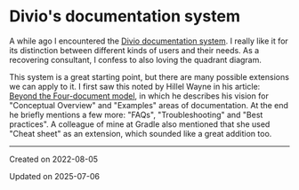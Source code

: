 # Divio's documentation system

A while ago I encountered the [Divio documentation system](https://documentation.divio.com/). I really like it for its distinction between different kinds of users and their needs. As a recovering consultant, I confess to also loving the quadrant diagram.

This system is a great starting point, but there are many possible extensions we can apply to it. I first saw this noted by Hillel Wayne in his article: [Beyond the Four-document model](https://buttondown.email/hillelwayne/archive/beyond-the-four-document-model/), in which he describes his vision for "Conceptual Overview" and "Examples" areas of documentation. At the end he briefly mentions a few more: "FAQs", "Troubleshooting" and "Best practices". A colleague of mine at Gradle also mentioned that she used "Cheat sheet" as an extension, which sounded like a great addition too.

---
Created on 2022-08-05

Updated on 2025-07-06

